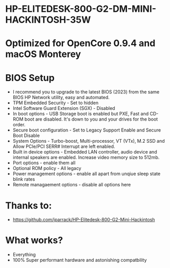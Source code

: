 # HP-ELITEDESK-800-G2-DM-MINI-HACKINTOSH-35W

# Optimized for OpenCore 0.9.4 and macOS Monterey

# BIOS Setup

- I recommend you to upgrade to the latest BIOS (2023) from the same BIOS HP Network utility, easy and automated.
- TPM Embedded Security - Set to hidden
- Intel Software Guard Extension (SGX) - Disabled
- In boot options - USB Storage boot is enabled but PXE, Fast and CD-ROM boot are disabled. It's down to you and your drives for the boot order.
- Secure boot configuration - Set to Legacy Support Enable and Secure Boot Disable
- System Options - Turbo-boost, Multi-processor, VT (VTx), M.2 SSD and Allow PCIe/PCI SERR# Interrupt are left enabled.
- Built in device options - Embedded LAN controller, audio device and internal speakers are enabled. Increase video memory size to 512mb.
- Port options - enable them all
- Optional ROM policy - All legacy
- Power management options - enable all apart from unqiue sleep state blink rates
- Remote managaement options - disable all options here

# Thanks to:

- https://github.com/jparrack/HP-Elitedesk-800-G2-Mini-Hackintosh

# What works?

- Everything
- 100% Super performant hardware and astonishing compatbility
